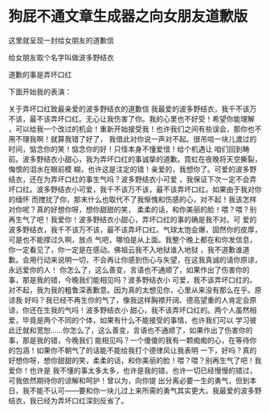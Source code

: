 # 狗屁不通文章生成器之向女朋友道歉版

这里就呈现一封给女朋友的道歉信

给女朋友取个名字叫做波多野结衣

道歉的事是弄坏口红

下面开始我的表演：

关于弄坏口红致最亲爱的波多野结衣的道歉信
我最爱的波多野结衣，我千不该万不该，最不该弄坏口红。无心让我伤害了你。我的心里也不好受！希望你能理解
，可以给我一个改过的机会！重新开始接受我！也许我们之间有些误会，那你也不用不理我啊！就算我错了好了，
我借此对你说一声对不起。很吊唁一块儿渡过的时间，惦念你的笑！惦念你的好！只怪本身不懂爱惜！给个机遇让
咱们回到畴前。波多野结衣小甜心，我为弄坏口红的事诚挚的道歉。霓虹在夜晚将天空撕裂，悔恨的泪水在眼前模
糊，也许这是注定的错！亲爱的，我想你了。可爱的波多野结衣，还在为弄坏口红的事生气吗？波多野结衣小可爱
，我保证下次一定不会弄坏口红。波多野结衣小可爱，我千不该万不该，最不该弄坏口红。如果由于我对你的缅怀
而搅扰了你，那末什么也取代不了我惭愧和伤感的心，对不起！我该怎样对你呢？真的好想你呀，想你甜甜的笑，
柔柔的话，和你美丽的脸！喂？喂？别再生气了吧！我爱你！波多野结衣小甜心，弄坏口红的事的确是我不对。可
爱的波多野结衣，我千不该万不该，最不该弄坏口红。气球太饱会爆，固然你的皮厚，可是也不能撑过久啊，放点
气吧，哪怕是从上面。我整个晚上都在和你发信息，你一定看见了，你一定是在感动。佛祖云我不入地狱谁入地狱
，我不道歉谁道歉。会用行动来说明一切，不会再让你感到伤心与失望，在这我真诚的请你原谅，永远爱你的人！
你怎么了，这么善变，言语也不通顺了，如果作出了伤害你的事，那是我的错，今晚我们能相见吗？波多野结衣小
可爱，我不该弄坏口红的。对不起，我为我的粗鲁深表歉意。因为真的太想见你，心里从来没有那么在乎。原谅我
好吗？我已经不再生你的气了，像我这样胸襟开阔、德高望重的人肯定会原谅，你还在生我的气吗！波多野结衣小
甜心，我不该弄坏口红的。两个人虽然相爱，毕竟是两个不同的个体，如果有什么不能接受的事情，也许我们可以
学习彼此迁就和宽恕……你怎么了，这么善变，言语也不通顺了，如果作出了伤害你的事，那是我的错，今晚我们
能相见吗？一个傻傻的我有一颗痴痴的心，在等待你的包涵！如果你不朝气了的话能不能给我打个德律风让我表明
一下，好吗？真的好想你呀，想你甜甜的笑，柔柔的话，和你美丽的脸！喂？喂？别再生气了吧！我爱你！也许是
我不懂的事太多太多，也许是我的错，也许一切已经慢慢的错过，可我依然期待你的谅解和呵护！曾以为，向你提
出分离必要一生的勇气，但到本日，我不能不认可——要和你一块儿过上来所需的勇气其实更大。我最爱的波多野
结衣，我已经为弄坏口红深刻反省了。